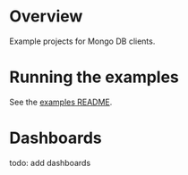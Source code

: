 # Overview

Example projects for Mongo DB clients.

# Running the examples

See the [examples README](../README.md#running-the-examples).

# Dashboards

todo: add dashboards
